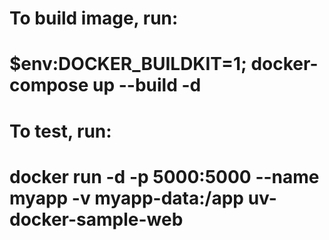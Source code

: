 # To build image, run:
# $env:DOCKER_BUILDKIT=1; docker-compose up --build -d

# To test, run:
# docker run -d -p 5000:5000 --name myapp -v myapp-data:/app uv-docker-sample-web